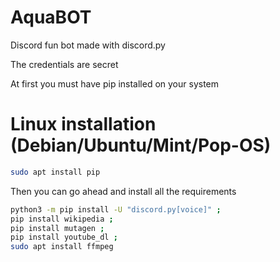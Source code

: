 # AquaBOT
Discord fun bot made with discord.py

The credentials are secret

At first you must have pip installed on your system 

# Linux installation (Debian/Ubuntu/Mint/Pop-OS)

```bash
sudo apt install pip
``` 
Then you can go ahead and install all the requirements
```bash
python3 -m pip install -U "discord.py[voice]" ; 
pip install wikipedia ; 
pip install mutagen ;
pip install youtube_dl ;
sudo apt install ffmpeg 
```
